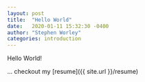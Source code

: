 ```yaml
---
layout: post
title:  "Hello World"
date:   2020-01-11 15:32:30 -0400
author: "Stephen Worley"
categories: introduction
---
```


Hello World!


...
checkout my [resume]({{ site.url }}/resume)

